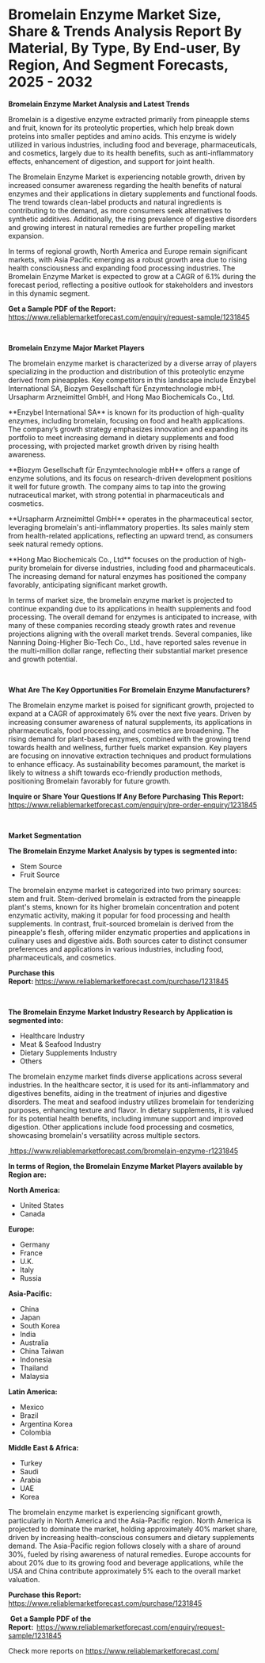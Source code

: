 <p><h1>Bromelain Enzyme Market Size, Share & Trends Analysis Report By Material, By Type, By End-user, By Region, And Segment Forecasts, 2025 - 2032</h1></p><p><strong>Bromelain Enzyme Market Analysis and Latest Trends</strong></p>
<p><p>Bromelain is a digestive enzyme extracted primarily from pineapple stems and fruit, known for its proteolytic properties, which help break down proteins into smaller peptides and amino acids. This enzyme is widely utilized in various industries, including food and beverage, pharmaceuticals, and cosmetics, largely due to its health benefits, such as anti-inflammatory effects, enhancement of digestion, and support for joint health. </p><p>The Bromelain Enzyme Market is experiencing notable growth, driven by increased consumer awareness regarding the health benefits of natural enzymes and their applications in dietary supplements and functional foods. The trend towards clean-label products and natural ingredients is contributing to the demand, as more consumers seek alternatives to synthetic additives. Additionally, the rising prevalence of digestive disorders and growing interest in natural remedies are further propelling market expansion.</p><p>In terms of regional growth, North America and Europe remain significant markets, with Asia Pacific emerging as a robust growth area due to rising health consciousness and expanding food processing industries. The Bromelain Enzyme Market is expected to grow at a CAGR of 6.1% during the forecast period, reflecting a positive outlook for stakeholders and investors in this dynamic segment.</p></p>
<p><strong>Get a Sample PDF of the Report:&nbsp;</strong> <a href="https://www.reliablemarketforecast.com/enquiry/request-sample/1231845?utm_campaign=1102&utm_medium=2&utm_source=Github&utm_content=ia&utm_term=30012025&utm_id=bromelain-enzyme">https://www.reliablemarketforecast.com/enquiry/request-sample/1231845</a></p>
<p>&nbsp;</p>
<p><strong>Bromelain Enzyme Major Market Players</strong></p>
<p><p>The bromelain enzyme market is characterized by a diverse array of players specializing in the production and distribution of this proteolytic enzyme derived from pineapples. Key competitors in this landscape include Enzybel International SA, Biozym Gesellschaft für Enzymtechnologie mbH, Ursapharm Arzneimittel GmbH, and Hong Mao Biochemicals Co., Ltd.</p><p>**Enzybel International SA** is known for its production of high-quality enzymes, including bromelain, focusing on food and health applications. The company’s growth strategy emphasizes innovation and expanding its portfolio to meet increasing demand in dietary supplements and food processing, with projected market growth driven by rising health awareness.</p><p>**Biozym Gesellschaft für Enzymtechnologie mbH** offers a range of enzyme solutions, and its focus on research-driven development positions it well for future growth. The company aims to tap into the growing nutraceutical market, with strong potential in pharmaceuticals and cosmetics.</p><p>**Ursapharm Arzneimittel GmbH** operates in the pharmaceutical sector, leveraging bromelain's anti-inflammatory properties. Its sales mainly stem from health-related applications, reflecting an upward trend, as consumers seek natural remedy options.</p><p>**Hong Mao Biochemicals Co., Ltd** focuses on the production of high-purity bromelain for diverse industries, including food and pharmaceuticals. The increasing demand for natural enzymes has positioned the company favorably, anticipating significant market growth.</p><p>In terms of market size, the bromelain enzyme market is projected to continue expanding due to its applications in health supplements and food processing. The overall demand for enzymes is anticipated to increase, with many of these companies recording steady growth rates and revenue projections aligning with the overall market trends. Several companies, like Nanning Doing-Higher Bio-Tech Co., Ltd., have reported sales revenue in the multi-million dollar range, reflecting their substantial market presence and growth potential.</p></p>
<p>&nbsp;</p>
<p><strong>What Are The Key Opportunities For Bromelain Enzyme Manufacturers?</strong></p>
<p><p>The Bromelain enzyme market is poised for significant growth, projected to expand at a CAGR of approximately 6% over the next five years. Driven by increasing consumer awareness of natural supplements, its applications in pharmaceuticals, food processing, and cosmetics are broadening. The rising demand for plant-based enzymes, combined with the growing trend towards health and wellness, further fuels market expansion. Key players are focusing on innovative extraction techniques and product formulations to enhance efficacy. As sustainability becomes paramount, the market is likely to witness a shift towards eco-friendly production methods, positioning Bromelain favorably for future growth.</p></p>
<p><strong>Inquire or Share Your Questions If Any Before Purchasing This Report:</strong> <a href="https://www.reliablemarketforecast.com/enquiry/pre-order-enquiry/1231845?utm_campaign=1102&utm_medium=2&utm_source=Github&utm_content=ia&utm_term=30012025&utm_id=bromelain-enzyme">https://www.reliablemarketforecast.com/enquiry/pre-order-enquiry/1231845</a></p>
<p>&nbsp;</p>
<p><strong>Market Segmentation</strong></p>
<p><strong>The Bromelain Enzyme Market Analysis by types is segmented into:</strong></p>
<p><ul><li>Stem Source</li><li>Fruit Source</li></ul></p>
<p><p>The bromelain enzyme market is categorized into two primary sources: stem and fruit. Stem-derived bromelain is extracted from the pineapple plant's stems, known for its higher bromelain concentration and potent enzymatic activity, making it popular for food processing and health supplements. In contrast, fruit-sourced bromelain is derived from the pineapple's flesh, offering milder enzymatic properties and applications in culinary uses and digestive aids. Both sources cater to distinct consumer preferences and applications in various industries, including food, pharmaceuticals, and cosmetics.</p></p>
<p><strong>Purchase this Report:&nbsp;</strong><a href="https://www.reliablemarketforecast.com/purchase/1231845?utm_campaign=1102&utm_medium=2&utm_source=Github&utm_content=ia&utm_term=30012025&utm_id=bromelain-enzyme">https://www.reliablemarketforecast.com/purchase/1231845</a></p>
<p>&nbsp;</p>
<p><strong>The Bromelain Enzyme Market Industry Research by Application is segmented into:</strong></p>
<p><ul><li>Healthcare Industry</li><li>Meat & Seafood Industry</li><li>Dietary Supplements Industry</li><li>Others</li></ul></p>
<p><p>The bromelain enzyme market finds diverse applications across several industries. In the healthcare sector, it is used for its anti-inflammatory and digestives benefits, aiding in the treatment of injuries and digestive disorders. The meat and seafood industry utilizes bromelain for tenderizing purposes, enhancing texture and flavor. In dietary supplements, it is valued for its potential health benefits, including immune support and improved digestion. Other applications include food processing and cosmetics, showcasing bromelain's versatility across multiple sectors.</p></p>
<p><a href="https://www.reliablemarketforecast.com/bromelain-enzyme-r1231845?utm_campaign=1102&utm_medium=2&utm_source=Github&utm_content=ia&utm_term=30012025&utm_id=bromelain-enzyme">&nbsp;https://www.reliablemarketforecast.com/bromelain-enzyme-r1231845</a></p>
<p><strong>In terms of Region, the Bromelain Enzyme Market Players available by Region are:</strong></p>
<p>
    <p> <strong> North America: </strong>
        <ul>
            <li>United States</li>
            <li>Canada</li>
        </ul>
        </p> 
    <p> <strong> Europe: </strong>
        <ul>
            <li>Germany</li>
            <li>France</li>
            <li>U.K.</li>
            <li>Italy</li>
            <li>Russia</li>
        </ul>
        </p> 
    <p> <strong> Asia-Pacific: </strong>
        <ul>
            <li>China</li>
            <li>Japan</li>
            <li>South Korea</li>
            <li>India</li>
            <li>Australia</li>
            <li>China Taiwan</li>
            <li>Indonesia</li>
            <li>Thailand</li>
            <li>Malaysia</li>
        </ul>
        </p> 
    <p> <strong> Latin America: </strong>
        <ul>
            <li>Mexico</li>
            <li>Brazil</li>
            <li>Argentina Korea</li>
            <li>Colombia</li>
        </ul>
        </p> 
    <p> <strong> Middle East & Africa: </strong>
        <ul>
            <li>Turkey</li>
            <li>Saudi</li>
            <li>Arabia</li>
            <li>UAE</li>
            <li>Korea</li>
        </ul>
    </p>
    </p>
<p><p>The bromelain enzyme market is experiencing significant growth, particularly in North America and the Asia-Pacific region. North America is projected to dominate the market, holding approximately 40% market share, driven by increasing health-conscious consumers and dietary supplements demand. The Asia-Pacific region follows closely with a share of around 30%, fueled by rising awareness of natural remedies. Europe accounts for about 20% due to its growing food and beverage applications, while the USA and China contribute approximately 5% each to the overall market valuation.</p></p>
<p><strong>Purchase this Report: </strong><a href="https://www.reliablemarketforecast.com/purchase/1231845?utm_campaign=1102&utm_medium=2&utm_source=Github&utm_content=ia&utm_term=30012025&utm_id=bromelain-enzyme">https://www.reliablemarketforecast.com/purchase/1231845</a></p>
<p>&nbsp;<strong>Get a Sample PDF of the Report:&nbsp;&nbsp;</strong><a href="https://www.reliablemarketforecast.com/enquiry/request-sample/1231845?utm_campaign=1102&utm_medium=2&utm_source=Github&utm_content=ia&utm_term=30012025&utm_id=bromelain-enzyme">https://www.reliablemarketforecast.com/enquiry/request-sample/1231845</a></p>
<p><strong></strong></p>
<p>Check more reports on <a href="https://www.reliablemarketforecast.com/?utm_campaign=1102&utm_medium=2&utm_source=Github&utm_content=ia&utm_term=30012025&utm_id=bromelain-enzyme">https://www.reliablemarketforecast.com/</a></p>